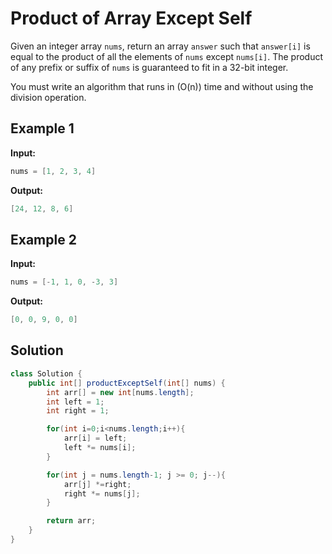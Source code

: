# Product of Array Except Self

Given an integer array `nums`, return an array `answer` such that `answer[i]` is equal to the product of all the elements of `nums` except `nums[i]`.
The product of any prefix or suffix of `nums` is guaranteed to fit in a 32-bit integer.

You must write an algorithm that runs in \(O(n)\) time and without using the division operation.

## Example 1

**Input:**
```java 
nums = [1, 2, 3, 4]
```

**Output:**
```java
[24, 12, 8, 6]
```

## Example 2

**Input:**
```java
nums = [-1, 1, 0, -3, 3]
```

**Output:**
```java
[0, 0, 9, 0, 0]
```


## Solution
```java
class Solution {
    public int[] productExceptSelf(int[] nums) {
        int arr[] = new int[nums.length];
        int left = 1;
        int right = 1;

        for(int i=0;i<nums.length;i++){
            arr[i] = left;
            left *= nums[i];
        }

        for(int j = nums.length-1; j >= 0; j--){
            arr[j] *=right;
            right *= nums[j]; 
        }

        return arr;
    }
}  
```

